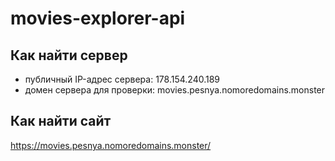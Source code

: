 # movies-explorer-api
  
## Как найти сервер

* публичный IP-адрес сервера: 178.154.240.189
* домен сервера для проверки: movies.pesnya.nomoredomains.monster

## Как найти сайт

<https://movies.pesnya.nomoredomains.monster/>
